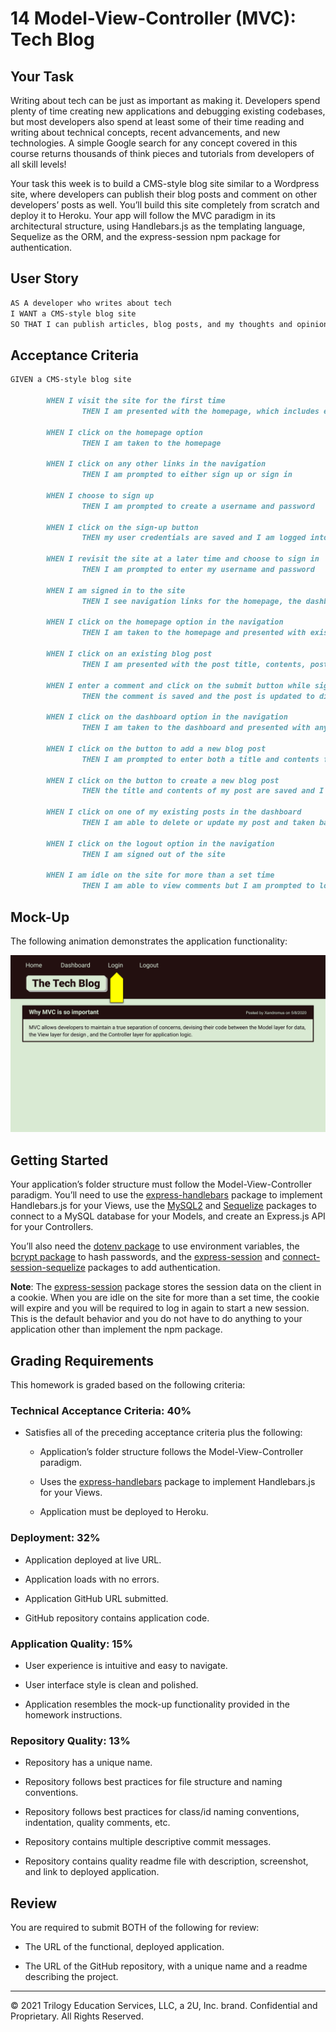 # 14 Model-View-Controller (MVC): Tech Blog

## Your Task

Writing about tech can be just as important as making it. Developers spend plenty of time creating new applications and debugging existing codebases, but most developers also spend at least some of their time reading and writing about technical concepts, recent advancements, and new technologies. A simple Google search for any concept covered in this course returns thousands of think pieces and tutorials from developers of all skill levels!

Your task this week is to build a CMS-style blog site similar to a Wordpress site, where developers can publish their blog posts and comment on other developers’ posts as well. You’ll build this site completely from scratch and deploy it to Heroku. Your app will follow the MVC paradigm in its architectural structure, using Handlebars.js as the templating language, Sequelize as the ORM, and the express-session npm package for authentication.

## User Story

```md
AS A developer who writes about tech
I WANT a CMS-style blog site
SO THAT I can publish articles, blog posts, and my thoughts and opinions
```

## Acceptance Criteria

```md
GIVEN a CMS-style blog site

        WHEN I visit the site for the first time
                THEN I am presented with the homepage, which includes existing blog posts if any have been posted; navigation links for the homepage and the dashboard; and the option to log in

        WHEN I click on the homepage option
                THEN I am taken to the homepage

        WHEN I click on any other links in the navigation
                THEN I am prompted to either sign up or sign in

        WHEN I choose to sign up
                THEN I am prompted to create a username and password

        WHEN I click on the sign-up button
                THEN my user credentials are saved and I am logged into the site

        WHEN I revisit the site at a later time and choose to sign in
                THEN I am prompted to enter my username and password

        WHEN I am signed in to the site
                THEN I see navigation links for the homepage, the dashboard, and the option to log out

        WHEN I click on the homepage option in the navigation
                THEN I am taken to the homepage and presented with existing blog posts that include the post title and the date created

        WHEN I click on an existing blog post
                THEN I am presented with the post title, contents, post creator’s username, and date created for that post and have the option to leave a comment

        WHEN I enter a comment and click on the submit button while signed in
                THEN the comment is saved and the post is updated to display the comment, the comment creator’s username, and the date created

        WHEN I click on the dashboard option in the navigation
                THEN I am taken to the dashboard and presented with any blog posts I have already created and the option to add a new blog post

        WHEN I click on the button to add a new blog post
                THEN I am prompted to enter both a title and contents for my blog post

        WHEN I click on the button to create a new blog post
                THEN the title and contents of my post are saved and I am taken back to an updated dashboard with my new blog post

        WHEN I click on one of my existing posts in the dashboard
                THEN I am able to delete or update my post and taken back to an updated dashboard

        WHEN I click on the logout option in the navigation
                THEN I am signed out of the site

        WHEN I am idle on the site for more than a set time
                THEN I am able to view comments but I am prompted to log in again before I can add, update, or delete comments
```

## Mock-Up

The following animation demonstrates the application functionality:

![Animation cycles through signing into the app, clicking on buttons, and updating blog posts.](./Assets/14-mvc-homework-demo-01.gif)

## Getting Started

Your application’s folder structure must follow the Model-View-Controller paradigm. You’ll need to use the [express-handlebars](https://www.npmjs.com/package/express-handlebars) package to implement Handlebars.js for your Views, use the [MySQL2](https://www.npmjs.com/package/mysql2) and [Sequelize](https://www.npmjs.com/package/sequelize) packages to connect to a MySQL database for your Models, and create an Express.js API for your Controllers.

You’ll also need the [dotenv package](https://www.npmjs.com/package/dotenv) to use environment variables, the [bcrypt package](https://www.npmjs.com/package/bcrypt) to hash passwords, and the [express-session](https://www.npmjs.com/package/express-session) and [connect-session-sequelize](https://www.npmjs.com/package/connect-session-sequelize) packages to add authentication.

**Note**: The [express-session](https://www.npmjs.com/package/express-session) package stores the session data on the client in a cookie. When you are idle on the site for more than a set time, the cookie will expire and you will be required to log in again to start a new session. This is the default behavior and you do not have to do anything to your application other than implement the npm package.

## Grading Requirements

This homework is graded based on the following criteria:

### Technical Acceptance Criteria: 40%

* Satisfies all of the preceding acceptance criteria plus the following:

    * Application’s folder structure follows the Model-View-Controller paradigm.

    * Uses the [express-handlebars](https://www.npmjs.com/package/express-handlebars) package to implement Handlebars.js for your Views.

    * Application must be deployed to Heroku.

### Deployment: 32%

* Application deployed at live URL.

* Application loads with no errors.

* Application GitHub URL submitted.

* GitHub repository contains application code.

### Application Quality: 15%

* User experience is intuitive and easy to navigate.

* User interface style is clean and polished.

* Application resembles the mock-up functionality provided in the homework instructions.

### Repository Quality: 13%

* Repository has a unique name.

* Repository follows best practices for file structure and naming conventions.

* Repository follows best practices for class/id naming conventions, indentation, quality comments, etc.

* Repository contains multiple descriptive commit messages.

* Repository contains quality readme file with description, screenshot, and link to deployed application.

## Review

You are required to submit BOTH of the following for review:

* The URL of the functional, deployed application.

* The URL of the GitHub repository, with a unique name and a readme describing the project.

---
© 2021 Trilogy Education Services, LLC, a 2U, Inc. brand. Confidential and Proprietary. All Rights Reserved.
